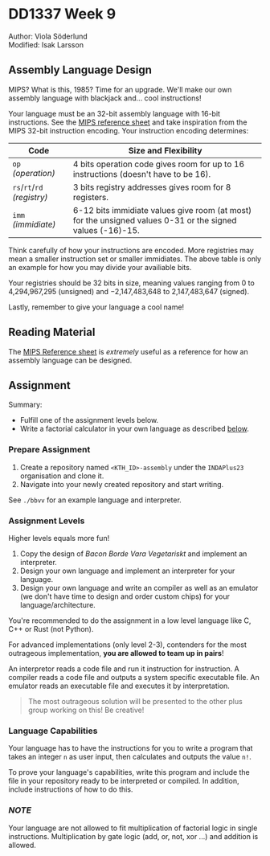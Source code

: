 # DD1337 Week 9
Author: Viola Söderlund  
Modified: Isak Larsson
## Assembly Language Design

MIPS? What is this, 1985? Time for an upgrade. We'll make our own assembly language with blackjack and... cool instructions!

Your language must be an 32-bit assembly language with 16-bit instructions. See the [MIPS reference sheet](https://www.kth.se/social/files/563c63c9f276547044e8695f/mips-ref-sheet.pdf) and take inspiration from the MIPS 32-bit instruction encoding. Your instruction encoding determines:

| **Code**                    | **Size and Flexibility**                                                                                                                   |
| --------------------------- | ------------------------------------------------------------------------------------------------------------------------------------------ |
| `op` _(operation)_          | 4 bits operation code gives room for up to 16 instructions (doesn't have to be 16).                                                        |
| `rs`/`rt`/`rd` _(registry)_ | 3 bits registry addresses gives room for 8 registers.                                                                                      |
| `imm` _(immidiate)_         | 6-12 bits immidiate values give room (at most) for the unsigned values 0-31 or the signed values (-16)-15.                                 |

Think carefully of how your instructions are encoded. More registries may mean a smaller instruction set or smaller immidiates. The above table is only an example for how you may divide your availiable bits.

Your registries should be 32 bits in size, meaning values ranging from 0 to 4,294,967,295 (unsigned) and −2,147,483,648 to 2,147,483,647 (signed).

Lastly, remember to give your language a cool name!

## Reading Material
The [MIPS Reference sheet](https://canvas.kth.se/courses/20007/files/3004941/download?wrap=1) is *extremely* useful as a reference for how an assembly language can be designed.

## Assignment

Summary:
- Fulfill one of the assignment levels below.
- Write a factorial calculator in your own language as described [below](#language-capabilities).

### Prepare Assignment

1) Create a repository named `<KTH_ID>-assembly` under the `INDAPlus23` organisation and clone it.
2) Navigate into your newly created repository and start writing.

See `./bbvv` for an example language and interpreter.

### Assignment Levels

Higher levels equals more fun!

1) Copy the design of _Bacon Borde Vara Vegetariskt_ and implement an interpreter.
2) Design your own language and implement an interpreter for your language.
3) Design your own language and write an compiler as well as an emulator (we don't have time to design and order custom chips) for your language/architecture.

You're recommended to do the assignment in a low level language like C, C++ or Rust (not Python).

For advanced implementations (only level 2-3), contenders for the most outrageous implementation, **you are allowed to team up in pairs**!

An interpretor reads a code file and run it instruction for instruction. A compiler reads a code file and outputs a system specific executable file. An emulator reads an executable file and executes it by interpretation.

>The most outrageous solution will be presented to the other plus group working on this! Be creative!

### Language Capabilities

Your language has to have the instructions for you to write a program that takes an integer `n` as user input, then calculates and outputs the value `n!`.

To prove your language's capabilities, write this program and include the file in your repository ready to be interpreted or compiled. In addition, include instructions of how to do this.

### _NOTE_

Your language are not allowed to fit multiplication of factorial logic in single instructions. Multiplication by gate logic (add, or, not, xor ...) and addition is allowed.
